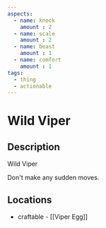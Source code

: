 ```yaml
---
aspects: 
  - name: knock
    amount : 2
  - name: scale
    amount : 2
  - name: beast
    amount : 1
  - name: comfort
    amount : 1
tags:
  - thing
  - actionable
---
```


# Wild Viper

## Description
Wild Viper

Don't make any sudden moves.
## Locations
- craftable - [[Viper Egg]]